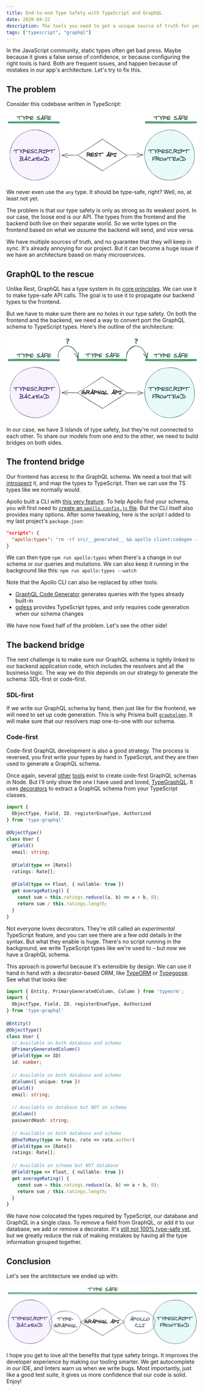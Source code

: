 ```yaml
---
title: End-to-end Type Safety with TypeScript and GraphQL
date: 2020-04-22
description: The tools you need to get a unique source of truth for your data models, and sync it across frontend and backend.
tags: ["typescript", "graphql"]
---
```


In the JavaScript community, static types often get bad press. Maybe because it gives a false sense of confidence, or because configuring the right tools is hard. Both are frequent issues, and happen because of mistakes in our app's architecture. Let's try to fix this.

## The problem

Consider this codebase written in TypeScript:

![Rest architecture](./assets/rest-architecture.png)

We never even use the `any` type. It should be type-safe, right? Well, no, at least not yet.

The problem is that our type safety is only as strong as its weakest point. In our case, the loose end is our API. The types from the frontend and the backend both live on their separate world. So we write types on the frontend based on what we _assume_ the backend will send, and vice versa.

We have multiple sources of truth, and no guarantee that they will keep in sync. It's already annoying for our project. But it can become a huge issue if we have an architecture based on many microservices.

## GraphQL to the rescue

Unlike Rest, GraphQL has a type system in its [core principles](https://graphql.org/learn/schema/). We can use it to make type-safe API calls. The goal is to use it to propagate our backend types to the frontend.

But we have to make sure there are no holes in our type safety. On both the frontend and the backend, we need a way to convert port the GraphQL schema to TypeScript types. Here's the outline of the architecture:

![Unsafe GraphQL architecture](./assets/unsafe-graphql-architecture.png)

In our case, we have 3 islands of type safety, but they're not connected to each other. To share our models from one end to the other, we need to build bridges on both sides.

## The frontend bridge

Our frontend has access to the GraphQL schema. We need a tool that will [introspect](https://graphql.org/learn/introspection/) it, and map the types to TypeScript. Then we can use the TS types like we normally would.

Apollo built a CLI with [this very feature](https://github.com/apollographql/apollo-tooling#apollo-clientcodegen-output). To help Apollo find your schema, you will first need to [create an `apollo.config.js` file](https://www.apollographql.com/docs/devtools/apollo-config/). But the CLI itself also provides many options. After some tweaking, here is the script I added to my last project's `package.json`:

```json
"scripts": {
  "apollo:types": "rm -rf src/__generated__ && apollo client:codegen --config apollo.config.js --target typescript --outputFlat src/__generated__"
}
```

We can then type `npm run apollo:types` when there's a change in our schema or our queries and mutations. We can also keep it running in the background like this: `npm run apollo:types --watch`

Note that the Apollo CLI can also be replaced by other tools:

* [GraphQL Code Generator](https://graphql-code-generator.com/) generates queries with the types already built-in
* [gqless](https://gqless.dev/) provides TypeScript types, and only requires code generation when our schema changes

We have now fixed half of the problem. Let's see the other side!

## The backend bridge

The next challenge is to make sure our GraphQL schema is tightly linked to our backend application code, which includes the resolvers and all the business logic. The way we do this depends on our strategy to generate the schema: SDL-first or code-first.

### SDL-first

If we write our GraphQL schema by hand, then just like for the frontend, we will need to set up code generation. This is why Prisma built [`graphqlgen`](https://github.com/prisma-labs/graphqlgen). It will make sure that our resolvers map one-to-one with our schema.

### Code-first

Code-first GraphQL development is also a good strategy. The process is reversed, you first write your types by hand in TypeScript, and they are then used to generate a GraphQL schema.

Once again, several [other](https://github.com/graphql/graphql-js) [tools](https://nexus.js.org/) exist to create code-first GraphQL schemas in Node. But I'll only show the one I have used and loved, [TypeGraphQL](https://typegraphql.com/). It uses [decorators](https://www.typescriptlang.org/docs/handbook/decorators.html) to extract a GraphQL schema from your TypeScript classes.

```ts
import {
  ObjectType, Field, ID, registerEnumType, Authorized
} from 'type-graphql'

@ObjectType()
class User {
  @Field()
  email: string;
  
  @Field(type => [Rate])
  ratings: Rate[];

  @Field(type => Float, { nullable: true })
  get averageRating() {
    const sum = this.ratings.reduce((a, b) => a + b, 0);
    return sum / this.ratings.length;
  }
}
```

Not everyone loves decorators. They're still called an _experimental_ TypeScript feature, and you can see there are a few odd details in the syntax. But what they enable is huge. There's no script running in the background, we write TypeScript types like we're used to – but now we have a GraphQL schema.

This aproach is powerful because it's extensible by design. We can use it hand in hand with a decorator-based ORM, like [TypeORM](https://github.com/typeorm/typeorm) or [Typegoose](https://github.com/typegoose/typegoose). See what that looks like:

```ts
import { Entity, PrimaryGeneratedColumn, Column } from 'typeorm';
import {
  ObjectType, Field, ID, registerEnumType, Authorized
} from 'type-graphql'

@Entity()
@ObjectType()
class User {
  // Available on both database and schema
  @PrimaryGeneratedColumn()
  @Field(type => ID)
  id: number;
  
  // Available on both database and schema
  @Column({ unique: true })
  @Field()
  email: string;

  // Available on database but NOT on schema
  @Column()
  passwordHash: string;
  
  // Available on both database and schema
  @OneToMany(type => Rate, rate => rate.author)
  @Field(type => [Rate])
  ratings: Rate[];

  // Available on schema but NOT database
  @Field(type => Float, { nullable: true })
  get averageRating() {
    const sum = this.ratings.reduce((a, b) => a + b, 0);
    return sum / this.ratings.length;
  }
}
```

We have now colocated the types required by TypeScript, our database and GraphQL in a single class. To remove a field from GraphQL, or add it to our database, we add or remove a decorator. It's [still not 100% type-safe yet](https://github.com/MichalLytek/type-graphql/issues/296), but we greatly reduce the risk of making mistakes by having all the type information grouped together.

## Conclusion

Let's see the architecture we ended up with:

![Type-safe GraphQL architecture](./assets/type-safe-graphql-architecture.png)

I hope you get to love all the benefits that type safety brings. It improves the developer experience by making our tooling smarter. We get autocomplete in our IDE, and linters warn us when we write bugs. Most importantly, just like a good test suite, it gives us more confidence that our code is solid. Enjoy!
